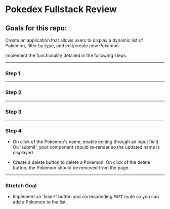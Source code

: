 #  Pokedex Fullstack Review

##  Goals for this repo:

Create an application that allows users to display a dynamic list of Pokemon, filter by type, and edit/create new Pokemon.

Implement the functionality detailed in the following steps:

----

###  Step 1

<!-- - Build out an express server to serve the front end.

- Create a script for starting the server and for `webpack`.

- Refactor your client to dynamically render from your React files.

> You will know if you have done this correctly if you see Bulbasaur, Ivysaur, and Venasaur on the page. -->

----

###  Step 2

<!-- - Using `mysql`, build out the back-end. Use `schema.sql` to create and seed the "pokedex" database. -->

<!-- - Establish a database connection in `db/index.js` -->

----

###  Step 3

<!-- - Create a `GET` route to display all the Pokemon in your database onto the page. You should render each Pokemon's name, type, and image. -->

<!-- - Refactor the hardcoded `select` dropdown menu to display all of the types stored in the database. -->
<!--
- Filter the displayed Pokemon to match the type selected in the dropdown menu. -->

<!-- - Re-display all the Pokemon on the page when 'Show All' is clicked. -->

----

###  Step 4

- On click of the Pokemon's name, enable editing through an input field. On 'submit', your component should re-render so the updated name is displayed.

- Create a delete button to delete a Pokemon. On click of the delete button, the Pokemon should be removed from the page.

----

###  Stretch Goal

- Implement an 'Insert' button and corresponding `POST` route so you can add a Pokemon to the list.